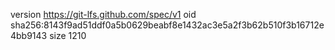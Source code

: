 version https://git-lfs.github.com/spec/v1
oid sha256:8143f9ad51ddf0a5b0629beabf8e1432ac3e5a2f3b62b510f3b16712e4bb9143
size 1210
